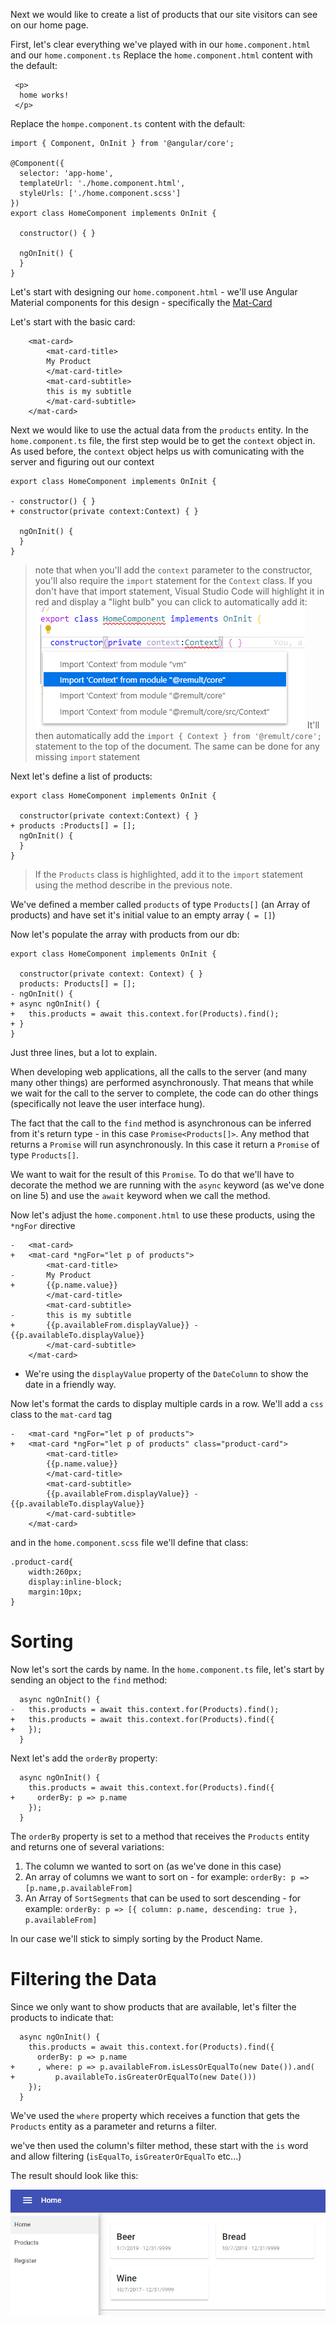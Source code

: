 Next we would like to create a list of products that our site visitors can see on our home page.

First, let's clear everything we've played with in our `home.component.html` and our `home.component.ts` 
Replace the `home.component.html` content with the default:
```csdiff
 <p>
  home works!
 </p>
```

Replace the `hompe.component.ts` content with the default:
```csdiff
import { Component, OnInit } from '@angular/core';

@Component({
  selector: 'app-home',
  templateUrl: './home.component.html',
  styleUrls: ['./home.component.scss']
})
export class HomeComponent implements OnInit {

  constructor() { }

  ngOnInit() {
  }
}
```


Let's start with designing our `home.component.html` - we'll use Angular Material components for this design - specifically the  [Mat-Card](https://material.angular.io/components/card/overview)

Let's start with the basic card:
```csdiff
    <mat-card>
        <mat-card-title>
        My Product
        </mat-card-title>
        <mat-card-subtitle>
        this is my subtitle
        </mat-card-subtitle>
    </mat-card>
```

Next we would like to use the actual data from the `products` entity.
In the `home.component.ts` file, the first step would be to get the `context` object in. As used before, the `context` object helps us with comunicating with the server and figuring out our context
```csdiff
export class HomeComponent implements OnInit {

- constructor() { }
+ constructor(private context:Context) { }

  ngOnInit() {
  }
}
```
> note that when you'll add the `context` parameter to the constructor, you'll also require the `import` statement for the `Context` class.
> If you don't have that import statement, Visual Studio Code will highlight it in red and display a "light bulb" you can click to automatically add it:
![](2020-01-26_11h45_50.png)
> It'll then automatically add the `import { Context } from '@remult/core';` statement to the top of the document.
> The same can be done for any missing `import` statement 

Next let's define a list of products:
```csdiff
export class HomeComponent implements OnInit {

  constructor(private context:Context) { }
+ products :Products[] = [];
  ngOnInit() {
  }
}
```
> If the `Products` class is highlighted, add it to the `import` statement using the method describe in the previous note.

We've defined a member called `products` of type `Products[]` (an Array of products) and have set it's initial value to an empty array (` = []`)

Now let's populate the array with products from our db:
```csdiff
export class HomeComponent implements OnInit {

  constructor(private context: Context) { }
  products: Products[] = [];
- ngOnInit() {
+ async ngOnInit() {
+   this.products = await this.context.for(Products).find();
+ }
}
```

Just three lines, but a lot to explain.

When developing web applications, all the calls to the server (and many many other things) are performed asynchronously. That means that while we wait for the call to the server to complete, the code can do other things (specifically not leave the user interface hung).

The fact that the call to the `find` method is asynchronous can be  inferred from it's return type - in this case `Promise<Products[]>`. Any method that returns a `Promise` will run asynchronously. In this case it return a `Promise` of type `Products[]`.

We want to wait for the result of this `Promise`. To do that we'll have to decorate the method we are running with the `async` keyword (as we've done on line 5) and use the `await` keyword when we call the method.

Now let's adjust the `home.component.html` to use these products, using the `*ngFor` directive
```csdiff
-   <mat-card>
+   <mat-card *ngFor="let p of products">
        <mat-card-title>
-       My Product
+       {{p.name.value}}
        </mat-card-title>
        <mat-card-subtitle>
-       this is my subtitle
+       {{p.availableFrom.displayValue}} - {{p.availableTo.displayValue}}
        </mat-card-subtitle>
    </mat-card>
```
* We're using the `displayValue` property of the `DateColumn` to show the date in a friendly way.

Now let's format the cards to display multiple cards in a row. We'll add a `css` class to the `mat-card` tag
```csdiff
-   <mat-card *ngFor="let p of products">
+   <mat-card *ngFor="let p of products" class="product-card">
        <mat-card-title>
        {{p.name.value}}
        </mat-card-title>
        <mat-card-subtitle>
        {{p.availableFrom.displayValue}} - {{p.availableTo.displayValue}}
        </mat-card-subtitle>
    </mat-card>
```

and in the `home.component.scss` file we'll define that class:
```csdiff
.product-card{
    width:260px;
    display:inline-block;
    margin:10px;
}
```

# Sorting
Now let's sort the cards by name. In the `home.component.ts` file, let's start by sending an object to the `find` method:
```csdiff
  async ngOnInit() {
-   this.products = await this.context.for(Products).find();
+   this.products = await this.context.for(Products).find({
+   });
  }
```

Next let's add the `orderBy` property:
```csdiff
  async ngOnInit() {
    this.products = await this.context.for(Products).find({
+     orderBy: p => p.name
    });
  }
```

The `orderBy` property is set to a method that receives the `Products` entity and returns one of several variations:
1. The column we wanted to sort on (as we've done in this case)
2. An array of columns we want to sort on - for example: `orderBy: p => [p.name,p.availableFrom]`
3. An Array of `SortSegments` that can be used to sort descending - for example: `orderBy: p => [{ column: p.name, descending: true }, p.availableFrom]`

In our case we'll stick to simply sorting by the Product Name.

# Filtering the Data
Since we only want to show products that are available, let's filter the products to indicate that:
```csdiff
  async ngOnInit() {
    this.products = await this.context.for(Products).find({
      orderBy: p => p.name
+     , where: p => p.availableFrom.isLessOrEqualTo(new Date()).and(
+         p.availableTo.isGreaterOrEqualTo(new Date()))
    });
  }
```

We've used the `where` property which receives a function that gets the `Products` entity as a parameter and returns a filter.

we've then used the column's filter method, these start with the `is` word and allow filtering (`isEqualTo`, `isGreaterOrEqualTo` etc...)

The result should look like this:

![](2019-10-07_09h32_19.png)